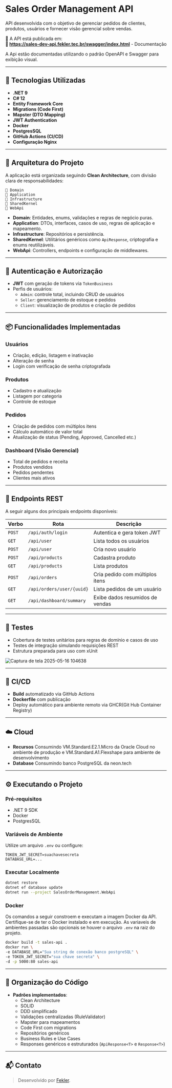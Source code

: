 
# Sales Order Management API

API desenvolvida com o objetivo de gerenciar pedidos de clientes, produtos, usuários e fornecer visão gerencial sobre vendas.

📡 A API está publicada em:  
**📖 https://sales-dev-api.fekler.tec.br/swagger/index.html** - Documentação


A Api estão documentadas utilizando o padrão OpenAPI e Swagger para exibição visual.

---

## 🔧 Tecnologias Utilizadas

- **.NET 9**
- **C# 12**
- **Entity Framework Core**
- **Migrations (Code First)**
- **Mapster (DTO Mapping)**
- **JWT Authentication**
- **Docker**
- **PostgresSQL**
- **GitHub Actions (CI/CD)**
- **Configuração Nginx**

---

## 🧱 Arquitetura do Projeto

A aplicação está organizada seguindo **Clean Architecture**, com divisão clara de responsabilidades:

```
📁 Domain
📁 Application
📁 Infrastructure
📁 SharedKernel
📁 WebApi
```

- **Domain**: Entidades, enums, validações e regras de negócio puras.
- **Application**: DTOs, interfaces, casos de uso, regras de aplicação e mapeamento.
- **Infrastructure**: Repositórios e persistência.
- **SharedKernel**: Utilitários genéricos como `ApiResponse`, criptografia e enums reutilizáveis.
- **WebApi**: Controllers, endpoints e configuração de middlewares.

---

## 🔐 Autenticação e Autorização

- **JWT** com geração de tokens via `TokenBusiness`
- Perfis de usuários:
  - `Admin`: controle total, incluindo CRUD de usuários
  - `Seller`: gerenciamento de estoque e pedidos
  - `Client`: visualização de produtos e criação de pedidos

---

## 📦 Funcionalidades Implementadas

### Usuários
- Criação, edição, listagem e inativação
- Alteração de senha
- Login com verificação de senha criptografada

### Produtos
- Cadastro e atualização
- Listagem por categoria
- Controle de estoque

### Pedidos
- Criação de pedidos com múltiplos itens
- Cálculo automático de valor total
- Atualização de status (Pending, Approved, Cancelled etc.)

### Dashboard (Visão Gerencial)
- Total de pedidos e receita
- Produtos vendidos
- Pedidos pendentes
- Clientes mais ativos

---

## 📡 Endpoints REST

A seguir alguns dos principais endpoints disponíveis:

| Verbo | Rota | Descrição |
|-------|------|-----------|
| `POST` | `/api/auth/login` | Autentica e gera token JWT |
| `GET` | `/api/user` | Lista todos os usuários |
| `POST` | `/api/user` | Cria novo usuário |
| `POST` | `/api/products` | Cadastra produto |
| `GET` | `/api/products` | Lista produtos |
| `POST` | `/api/orders` | Cria pedido com múltiplos itens |
| `GET` | `/api/orders/user/{uuid}` | Lista pedidos de um usuário |
| `GET` | `/api/dashboard/summary` | Exibe dados resumidos de vendas |

---

## 🧪 Testes

- Cobertura de testes unitários para regras de domínio e casos de uso
- Testes de integração simulando requisições REST
- Estrutura preparada para uso com xUnit
  
![Captura de tela 2025-05-16 104638](https://github.com/user-attachments/assets/cd05c7ed-c01e-4911-aefc-094833a9b017)

---

## 🚀 CI/CD

- **Build** automatizado via GitHub Actions
- **Dockerfile** com publicação 
- Deploy automático para ambiente remoto via GHCR(Git Hub Container Registry)

---
## ☁️ Cloud

- **Recursos** Consumindo VM.Standard.E2.1.Micro da Oracle Cloud no ambiente de produção e VM.Standard.A1.Flexshape para ambiente de desenvolvimento
- **Database** Consumindo banco PostgreSQL da neon.tech

---
## ⚙️ Executando o Projeto

### Pré-requisitos
- .NET 9 SDK
- Docker
- PostgresSQL

### Variáveis de Ambiente
Utilize um arquivo `.env` ou configure:
```env
TOKEN_JWT_SECRET=suachavesecreta
DATABASE_URL=...
```

### Executar Localmente
```bash
dotnet restore
dotnet ef database update
dotnet run --project SalesOrderManagement.WebApi
```

### Docker
Os comandos a seguir constroem e executam a imagem Docker da API. Certifique-se de ter o Docker instalado e em execução.
As variaveis de ambientes passadas são opcionais se houver o arquivo `.env` na raiz do projeto.

```bash
docker build -t sales-api .
docker run \
-e DATABASE_URL="Sua string de conexão banco postgreSQL" \
-e TOKEN_JWT_SECRET="sua chave secreta" \
-d -p 5000:80 sales-api
```

---

## 📁 Organização do Código

- **Padrões implementados**:
  - Clean Architecture
  - SOLID
  - DDD simplificado
  - Validações centralizadas (RuleValidator)
  - Mapster para mapeamentos
  - Code First com migrations
  - Repositórios genéricos
  - Business Rules e Use Cases
  - Responses genéricos e estruturados (`ApiResponse<T>` e `Response<T>`)

---

## 📬 Contato

> Desenvolvido por [Fekler](https://github.com/Fekler).
